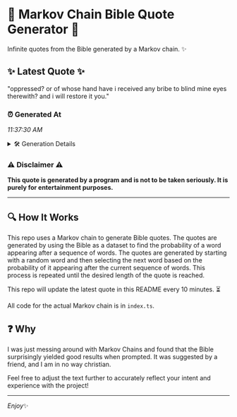 # 📖 Markov Chain Bible Quote Generator 📖

Infinite quotes from the Bible generated by a Markov chain. ✨

## ✨ Latest Quote ✨
"oppressed? or of whose hand have i received any bribe to blind mine eyes therewith? and i will restore it you."

### ⏰ Generated At
*11:37:30 AM*

<details>
    <summary>🛠️ Generation Details</summary>
    <p>
        <strong>🌱 Seed:</strong> oppressed?<br>
        <strong>🔄 Iterations:</strong> 20<br>
        <strong>📜 Context History:</strong><br>[ oppressed? ]: or<br>[ oppressed?, or ]: of<br>[ oppressed?, or, of ]: whose<br>[ oppressed?, or, of, whose ]: hand<br>[ oppressed?, or, of, whose, hand ]: have<br>[ oppressed?, or, of, whose, hand, have ]: i<br>[ or, of, whose, hand, have, i ]: received<br>[ of, whose, hand, have, i, received ]: any<br>[ whose, hand, have, i, received, any ]: bribe<br>[ hand, have, i, received, any, bribe ]: to<br>[ have, i, received, any, bribe, to ]: blind<br>[ i, received, any, bribe, to, blind ]: mine<br>[ received, any, bribe, to, blind, mine ]: eyes<br>[ any, bribe, to, blind, mine, eyes ]: therewith?<br>[ bribe, to, blind, mine, eyes, therewith? ]: and<br>[ to, blind, mine, eyes, therewith?, and ]: i<br>[ blind, mine, eyes, therewith?, and, i ]: will<br>[ mine, eyes, therewith?, and, i, will ]: restore<br>[ eyes, therewith?, and, i, will, restore ]: it<br>[ therewith?, and, i, will, restore, it ]: you.<br>
    </p>
</details>

### ⚠️ Disclaimer ⚠️
**This quote is generated by a program and is not to be taken seriously. It is purely for entertainment purposes.**

---

## 🔍 How It Works

This repo uses a Markov chain to generate Bible quotes. The quotes are generated by using the Bible as a dataset to find the probability of a word appearing after a sequence of words. The quotes are generated by starting with a random word and then selecting the next word based on the probability of it appearing after the current sequence of words. This process is repeated until the desired length of the quote is reached.

This repo will update the latest quote in this README every 10 minutes. ⏳

All code for the actual Markov chain is in `index.ts`.

## ❓ Why

I was just messing around with Markov Chains and found that the Bible surprisingly yielded good results when prompted. 
It was suggested by a friend, and I am in no way christian.

Feel free to adjust the text further to accurately reflect your intent and experience with the project!

---

*Enjoy*✨
